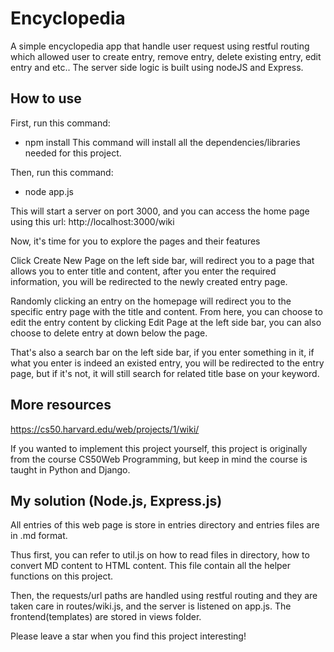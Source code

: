 # Encyclopedia
A simple encyclopedia app that handle user request using restful routing which allowed user to create entry, remove entry, delete existing entry, edit entry and etc.. The server side logic is built using nodeJS and Express.

## How to use
First, run this command: 
- npm install
This command will install all the dependencies/libraries needed for this project.

Then, run this command:
- node app.js

This will start a server on port 3000, and you can access the home page using this url:
    http://localhost:3000/wiki

Now, it's time for you to explore the pages and their features

Click Create New Page on the left side bar, will redirect you to a page that allows you to enter title and content, after you enter the required information, you will be redirected to the newly created entry page.

Randomly clicking an entry on the homepage will redirect you to the specific entry page with the title and content. From here, you can choose to edit the entry content by clicking Edit Page at the left side bar, you can also choose to delete entry at down below the page.

That's also a search bar on the left side bar, if you enter something in it, if what you enter is indeed an existed entry, you will be redirected to the entry page, but if it's not, it will still search for related title base on your keyword.

## More resources
https://cs50.harvard.edu/web/projects/1/wiki/

If you wanted to implement this project yourself, this project is originally from the course CS50Web Programming, but keep in mind the course is taught in Python and Django.

## My solution (Node.js, Express.js)
All entries of this web page is store in entries directory and entries files are in .md format.

Thus first, you can refer to util.js on how to read files in directory, how to convert MD content to HTML content. This file contain all the helper functions on this project.

Then, the requests/url paths are handled using restful routing and they are taken care in routes/wiki.js, and the server is listened on app.js. The frontend(templates) are stored in views folder.

Please leave a star when you find this project interesting!